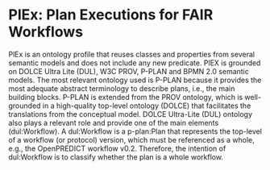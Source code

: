 # PlEx: Plan Executions for FAIR Workflows

PlEx is an ontology profile that reuses classes and properties from several semantic models and does not include any new predicate. PlEX is grounded on DOLCE Ultra Lite (DUL), W3C PROV, P-PLAN and BPMN 2.0 semantic models. The most relevant ontology used is P-PLAN because it provides the most adequate abstract terminology to describe plans, i.e., the main building blocks. P-PLAN is extended from the PROV ontology, which is well-grounded in a high-quality top-level ontology (DOLCE) that facilitates the translations from the conceptual model. 
DOLCE Ultra-Lite (DUL) ontology also plays a relevant role and provide one of the main elements (dul:Workflow). A dul:Workflow is a p-plan:Plan that represents the top-level of a workflow (or protocol) version, which must be referenced as a whole, e.g., the OpenPREDICT workflow v0.2. Therefore, the intention of dul:Workflow is to classify whether the plan is a whole workflow.

